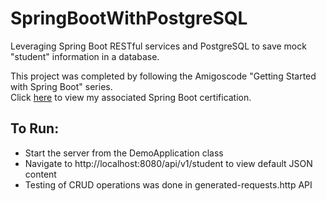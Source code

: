 # SpringBootWithPostgreSQL
Leveraging Spring Boot RESTful services and PostgreSQL to save mock "student" information in a database.

This project was completed by following the Amigoscode "Getting Started with Spring Boot" series.  
Click [here](./Spring_Boot_Cert.pdf) to view my associated Spring Boot certification.  

## To Run:  
* Start the server from the DemoApplication class
* Navigate to http://localhost:8080/api/v1/student to view default JSON content  
* Testing of CRUD operations was done in generated-requests.http API
